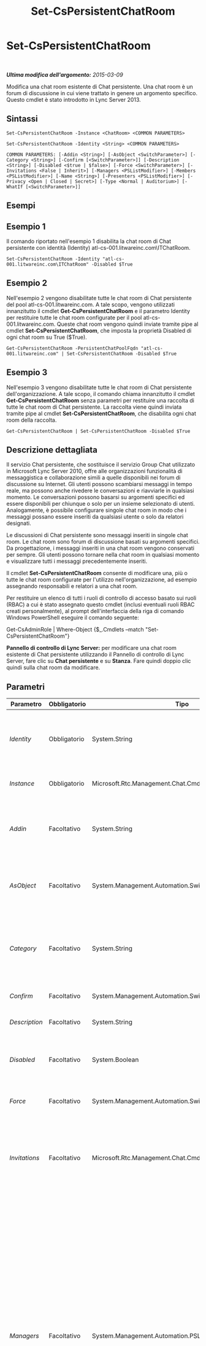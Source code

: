 ﻿---
title: Set-CsPersistentChatRoom
TOCTitle: Set-CsPersistentChatRoom
ms:assetid: 3774931e-74a9-4189-9dde-3baae2293138
ms:mtpsurl: https://technet.microsoft.com/it-it/library/JJ204801(v=OCS.15)
ms:contentKeyID: 49300204
ms.date: 08/24/2015
mtps_version: v=OCS.15
ms.translationtype: HT
---

# Set-CsPersistentChatRoom

 

_**Ultima modifica dell'argomento:** 2015-03-09_

Modifica una chat room esistente di Chat persistente. Una chat room è un forum di discussione in cui viene trattato in genere un argomento specifico. Questo cmdlet è stato introdotto in Lync Server 2013.

## Sintassi

    Set-CsPersistentChatRoom -Instance <ChatRoom> <COMMON PARAMETERS>

    Set-CsPersistentChatRoom -Identity <String> <COMMON PARAMETERS>

    COMMON PARAMETERS: [-Addin <String>] [-AsObject <SwitchParameter>] [-Category <String>] [-Confirm [<SwitchParameter>]] [-Description <String>] [-Disabled <$true | $false>] [-Force <SwitchParameter>] [-Invitations <False | Inherit>] [-Managers <PSListModifier>] [-Members <PSListModifier>] [-Name <String>] [-Presenters <PSListModifier>] [-Privacy <Open | Closed | Secret>] [-Type <Normal | Auditorium>] [-WhatIf [<SwitchParameter>]]

## Esempi

## Esempio 1

Il comando riportato nell'esempio 1 disabilita la chat room di Chat persistente con identità (Identity) atl-cs-001.litwareinc.com\\ITChatRoom.

    Set-CsPersistentChatRoom -Identity "atl-cs-001.litwareinc.com\ITChatRoom" -Disabled $True

## Esempio 2

Nell'esempio 2 vengono disabilitate tutte le chat room di Chat persistente del pool atl-cs-001.litwareinc.com. A tale scopo, vengono utilizzati innanzitutto il cmdlet **Get-CsPersistentChatRoom** e il parametro Identity per restituire tutte le chat room configurate per il pool atl-cs-001.litwareinc.com. Queste chat room vengono quindi inviate tramite pipe al cmdlet **Set-CsPersistentChatRoom**, che imposta la proprietà Disabled di ogni chat room su True ($True).

    Get-CsPersistentChatRoom -PersistentChatPoolFqdn "atl-cs-001.litwareinc.com" | Set-CsPersistentChatRoom -Disabled $True

## Esempio 3

Nell'esempio 3 vengono disabilitate tutte le chat room di Chat persistente dell'organizzazione. A tale scopo, il comando chiama innanzitutto il cmdlet **Get-CsPersistentChatRoom** senza parametri per restituire una raccolta di tutte le chat room di Chat persistente. La raccolta viene quindi inviata tramite pipe al cmdlet **Set-CsPersistentChatRoom**, che disabilita ogni chat room della raccolta.

    Get-CsPersistentChatRoom | Set-CsPersistentChatRoom -Disabled $True

## Descrizione dettagliata

Il servizio Chat persistente, che sostituisce il servizio Group Chat utilizzato in Microsoft Lync Server 2010, offre alle organizzazioni funzionalità di messaggistica e collaborazione simili a quelle disponibili nei forum di discussione su Internet. Gli utenti possono scambiarsi messaggi in tempo reale, ma possono anche rivedere le conversazioni e riavviarle in qualsiasi momento. Le conversazioni possono basarsi su argomenti specifici ed essere disponibili per chiunque o solo per un insieme selezionato di utenti. Analogamente, è possibile configurare singole chat room in modo che i messaggi possano essere inseriti da qualsiasi utente o solo da relatori designati.

Le discussioni di Chat persistente sono messaggi inseriti in singole chat room. Le chat room sono forum di discussione basati su argomenti specifici. Da progettazione, i messaggi inseriti in una chat room vengono conservati per sempre. Gli utenti possono tornare nella chat room in qualsiasi momento e visualizzare tutti i messaggi precedentemente inseriti.

Il cmdlet **Set-CsPersistentChatRoom** consente di modificare una, più o tutte le chat room configurate per l'utilizzo nell'organizzazione, ad esempio assegnando responsabili e relatori a una chat room.

Per restituire un elenco di tutti i ruoli di controllo di accesso basato sui ruoli (RBAC) a cui è stato assegnato questo cmdlet (inclusi eventuali ruoli RBAC creati personalmente), al prompt dell'interfaccia della riga di comando Windows PowerShell eseguire il comando seguente:

Get-CsAdminRole | Where-Object {$\_.Cmdlets –match "Set-CsPersistentChatRoom"}

**Pannello di controllo di Lync Server:** per modificare una chat room esistente di Chat persistente utilizzando il Pannello di controllo di Lync Server, fare clic su **Chat persistente** e su **Stanza**. Fare quindi doppio clic quindi sulla chat room da modificare.

## Parametri


<table>
<colgroup>
<col style="width: 25%" />
<col style="width: 25%" />
<col style="width: 25%" />
<col style="width: 25%" />
</colgroup>
<thead>
<tr class="header">
<th>Parametro</th>
<th>Obbligatorio</th>
<th>Tipo</th>
<th>Descrizione</th>
</tr>
</thead>
<tbody>
<tr class="odd">
<td><p><em>Identity</em></p></td>
<td><p>Obbligatorio</p></td>
<td><p>System.String</p></td>
<td><p>Identificatore univoco della chat room di Chat persistente da modificare. L'identità di una chat room è costituita dal pool di Chat persistente in cui è stata configurata la chat room e dal nome della chat room, ad esempio:</p>
<p>-Identity &quot;atl-gc-001.litwareinc.com\RedmondChatRoom&quot;</p></td>
</tr>
<tr class="even">
<td><p><em>Instance</em></p></td>
<td><p>Obbligatorio</p></td>
<td><p>Microsoft.Rtc.Management.Chat.Cmdlets.ChatRoom</p></td>
<td><p>Consente di passare al cmdlet un riferimento a un oggetto anziché impostare singoli valori di parametro.</p></td>
</tr>
<tr class="odd">
<td><p><em>Addin</em></p></td>
<td><p>Facoltativo</p></td>
<td><p>System.String</p></td>
<td><p>Nome dell'eventuale componente aggiuntivo di Chat persistente associato alla chat room. Un componente aggiuntivo di Chat persistente è una pagina Web personalizzata che può essere incorporata in un client di Chat persistente. I componenti aggiuntivi possono essere creati utilizzando il cmdlet <strong>New-CsPersistentChatAddin</strong>.</p></td>
</tr>
<tr class="even">
<td><p><em>AsObject</em></p></td>
<td><p>Facoltativo</p></td>
<td><p>System.Management.Automation.SwitchParameter</p></td>
<td><p>Se viene specificato questo parametro, vengono utilizzati i nomi visualizzati di Active Directory quando si aggiungono o si rimuovono utenti dall'elenco Managers o Presenters. Se invece il parametro non viene specificato, vengono utilizzati gli indirizzi SIP per gestire questi elenchi.</p></td>
</tr>
<tr class="odd">
<td><p><em>Category</em></p></td>
<td><p>Facoltativo</p></td>
<td><p>System.String</p></td>
<td><p>Categoria a cui appartiene la chat room, ad esempio:</p>
<p>-Category &quot;IT&quot;</p>
<p>Si noti che è necessario specificare una categoria già esistente, altrimenti il comando avrà esito negativo. Le categorie, che rappresentano una raccolta di chat room, possono essere create utilizzando il cmdlet <strong>New-CsPersistentChatCategory</strong>.</p></td>
</tr>
<tr class="even">
<td><p><em>Confirm</em></p></td>
<td><p>Facoltativo</p></td>
<td><p>System.Management.Automation.SwitchParameter</p></td>
<td><p>Richiede la conferma prima di eseguire il comando.</p></td>
</tr>
<tr class="odd">
<td><p><em>Description</em></p></td>
<td><p>Facoltativo</p></td>
<td><p>System.String</p></td>
<td><p>Consente agli amministratori di fornire informazioni aggiuntive sulla nuova chat room.</p></td>
</tr>
<tr class="even">
<td><p><em>Disabled</em></p></td>
<td><p>Facoltativo</p></td>
<td><p>System.Boolean</p></td>
<td><p>Se si imposta questo parametro su True ($True), la nuova chat room sarà disabilitata e non sarà disponibile per l'utilizzo quando verrà creata. Se invece non si utilizza questo parametro, la nuova chat room sarà abilitata e disponibile per l'utilizzo immediato.</p></td>
</tr>
<tr class="odd">
<td><p><em>Force</em></p></td>
<td><p>Facoltativo</p></td>
<td><p>System.Management.Automation.SwitchParameter</p></td>
<td><p>Evita la visualizzazione di eventuali messaggi di errore non grave che potrebbero essere generati nel corso dell'esecuzione del comando.</p></td>
</tr>
<tr class="even">
<td><p><em>Invitations</em></p></td>
<td><p>Facoltativo</p></td>
<td><p>Microsoft.Rtc.Management.Chat.Cmdlets.ChatRoomInvitations</p></td>
<td><p>Specifica se gli inviti per la chat room verranno ereditati dalla categoria. In questo modo tra l'altro gli utenti inclusi nell'elenco Members riceveranno automaticamente un invito ad accedere alla nuova chat room al momento della creazione della chat room. Se si imposta il parametro su False, non verranno utilizzati inviti per la chat room. Se invece si utilizza il valore Inherit per il parametro, la chat room utilizzerà l'impostazione di Invitations specificata per la categoria di appartenenza.</p></td>
</tr>
<tr class="odd">
<td><p><em>Managers</em></p></td>
<td><p>Facoltativo</p></td>
<td><p>System.Management.Automation.PSListModifier</p></td>
<td><p>Elenco di utenti autorizzati a definire le appartenenze alla chat room e a configurare altre impostazioni per la chat room.</p>
<p>Per aggiungere un nuovo utente all'elenco Managers, utilizzare una sintassi simile alla seguente:</p>
<p>-Managers @{Add=&quot;sip:kenmyer@litwareinc.com&quot;}</p>
<p>È possibile aggiungere più utenti separando i relativi indirizzi SIP con le virgole:</p>
<p>-Managers @{Add=&quot;sip:kenmyer@litwareinc.com&quot;, &quot;sip:pilar@litwareinc.com&quot;}</p>
<p>Per rimuovere un utente dall'elenco Managers, utilizzare il metodo Remove:</p>
<p>-Managers @{Remove=&quot;sip:kenmyer@litwareinc.com&quot;}</p>
<p>Per rimuovere tutti gli utenti dall'elenco Managers, impostare il valore della proprietà Managers su Null:</p>
<p>-Managers $Null</p>
<p>Oltre a utilizzare singoli utenti, è possibile utilizzare un'intera unità organizzativa. Il comando seguente ad esempio aggiunge tutti gli utenti dell'unità organizzativa (OU) IT all'elenco Managers:</p>
<p>-Managers @{Add=&quot;OU=IT,DC=litwareinc,DC=com&quot;}</p>
<p>Per definire tutti gli utenti di una chat room di una lista di distribuzione come responsabili (Managers), utilizzare il nome distinto Active Directory della lista di distribuzione:</p>
<p>-Managers @{Add=&quot;CN=ChatSupportGroup,OU=IT,DC=litwareinc,DC=com&quot;}</p></td>
</tr>
<tr class="even">
<td><p><em>Members</em></p></td>
<td><p>Facoltativo</p></td>
<td><p>System.Management.Automation.PSListModifier</p></td>
<td><p>Elenco di utenti a cui è consentito accedere alla chat room. Se la proprietà Members è impostata su Null, la chat room erediterà l'elenco di appartenenze dalla relativa categoria di Chat persistente.</p>
<p>Per aggiungere un nuovo utente all'elenco Members, utilizzare una sintassi simile alla seguente:</p>
<p>-Members @{Add=&quot;sip:kenmyer@litwareinc.com&quot;}</p>
<p>È possibile aggiungere più utenti separando i relativi indirizzi SIP con le virgole:</p>
<p>-Members @{Add=&quot;sip:kenmyer@litwareinc.com&quot;, &quot;sip:pilar@litwareinc.com&quot;}</p>
<p>Per rimuovere un utente dall'elenco Members, utilizzare il metodo Remove:</p>
<p>-Members @{Remove=&quot;sip:kenmyer@litwareinc.com&quot;}</p>
<p>Per rimuovere tutti gli utenti dall'elenco Members, impostare il valore della proprietà Members su Null:</p>
<p>-Members $Null</p>
<p>Oltre a utilizzare singoli utenti, è possibile utilizzare un'intera unità organizzativa. Il comando seguente ad esempio aggiunge tutti gli utenti dell'unità organizzativa (OU) IT all'elenco Members:</p>
<p>-Members @{Add=&quot;OU=IT,DC=litwareinc,DC=com&quot;}</p>
<p>Per definire tutti gli utenti di una chat room di una lista di distribuzione come membri (Members), utilizzare il nome distinto Active Directory della lista di distribuzione:</p>
<p>-Members @{Add=&quot;CN=ChatSupportGroup,OU=IT,DC=litwareinc,DC=com&quot;}</p></td>
</tr>
<tr class="odd">
<td><p><em>Name</em></p></td>
<td><p>Facoltativo</p></td>
<td><p>System.String</p></td>
<td><p>Nome della chat room di Chat persistente. I nomi devono essere univoci per ogni pool di Chat persistente.</p></td>
</tr>
<tr class="even">
<td><p><em>Presenters</em></p></td>
<td><p>Facoltativo</p></td>
<td><p>System.Management.Automation.PSListModifier</p></td>
<td><p>Elenco di utenti autorizzati a inserire messaggi in una chat room auditorium.</p>
<p>Per aggiungere un nuovo utente all'elenco Presenters, utilizzare una sintassi simile alla seguente:</p>
<p>-Presenters @{Add=&quot;sip:kenmyer@litwareinc.com&quot;}</p>
<p>È possibile aggiungere più utenti separando i relativi indirizzi SIP con le virgole:</p>
<p>-Presenters @{Add=&quot;sip:kenmyer@litwareinc.com&quot;, &quot;sip:pilar@litwareinc.com&quot;}</p>
<p>Per rimuovere un utente dall'elenco Presenters, utilizzare il metodo Remove:</p>
<p>-Presenters @{Remove=&quot;sip:kenmyer@litwareinc.com&quot;}</p>
<p>Per rimuovere tutti gli utenti dall'elenco Presenters, impostare il valore della proprietà Presenters su Null:</p>
<p>-Presenters $Null</p>
<p>Oltre a utilizzare singoli utenti, è possibile utilizzare un'intera unità organizzativa. Il comando seguente ad esempio aggiunge tutti gli utenti dell'unità organizzativa (OU) IT all'elenco Presenters:</p>
<p>-Presenters @{Add=&quot;OU=IT,DC=litwareinc,DC=com&quot;}</p>
<p>Per definire tutti gli utenti di una chat room di una lista di distribuzione come relatori (Presenters), utilizzare il nome distinto Active Directory della lista di distribuzione:</p>
<p>-Presenters @{Add=&quot;CN=ChatSupportGroup,OU=IT,DC=litwareinc,DC=com&quot;}</p></td>
</tr>
<tr class="odd">
<td><p><em>Privacy</em></p></td>
<td><p>Facoltativo</p></td>
<td><p>Microsoft.Rtc.Management.Chat.Cmdlets.ChatRoomPrivacy</p></td>
<td><p>Impostazioni di privacy della chat room. I valori consentiti sono:</p>
<p>* Open (tutti gli utenti possono individuare la chat room eseguendo una ricerca di directory e possono partecipare alle relative attività)</p>
<p>* Secret (solo i membri della chat room possono individuare la chat room eseguendo una ricerca di directory e possono partecipare alle relative attività)</p>
<p>* Closed (tutti gli utenti possono individuare la chat room eseguendo una ricerca di directory, ma solo i membri possono partecipare alle relative attività)</p></td>
</tr>
<tr class="even">
<td><p><em>Type</em></p></td>
<td><p>Facoltativo</p></td>
<td><p>Microsoft.Rtc.Management.Chat.Cmdlets.ChatRoomType</p></td>
<td><p>Specifica se la chat room è configurata come Normal (in cui tutti i membri possono inserire messaggi) o come Auditorium (in cui solo i relatori possono inserire messaggi), ad esempio:</p>
<p>-Type &quot;Auditorium&quot;</p>
<p>Il valore predefinito è Normal.</p></td>
</tr>
<tr class="odd">
<td><p><em>WhatIf</em></p></td>
<td><p>Facoltativo</p></td>
<td><p>System.Management.Automation.SwitchParameter</p></td>
<td><p>Descrive ciò che accadrebbe se si eseguisse il comando, senza eseguirlo realmente.</p></td>
</tr>
</tbody>
</table>


## Tipi di input

Il cmdlet **Set-CsPersistentChatRoom** accetta le istanze dell'oggetto Microsoft.Rtc.Management.PersistentChat.Cmdlets.ChatRoomObject inviate tramite pipeline.

## Tipi restituiti

Nessuno. Il cmdlet **Set-CsPersistentChatRoom** invece modifica le istanze esistenti dell'oggetto Microsoft.Rtc.Management.PersistentChat.Cmdlets.ChatRoomObject.

## Vedere anche

#### Ulteriori risorse

[Clear-CsPersistentChatRoom](clear-cspersistentchatroom.md)  
[Get-CsPersistentChatRoom](get-cspersistentchatroom.md)  
[New-CsPersistentChatRoom](new-cspersistentchatroom.md)  
[Remove-CsPersistentChatRoom](remove-cspersistentchatroom.md)

